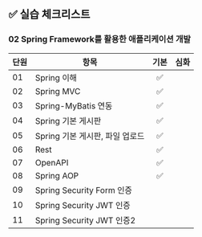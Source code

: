 ## ✅ 실습 체크리스트

### 02 Spring Framework를 활용한 애플리케이션 개발

| 단원 | 항목                            | 기본 | 심화 |
| ---- | ------------------------------- | :--: | :--: |
| 01   | Spring 이해                     |  ✅  |      |
| 02   | Spring MVC                      |  ✅  |      |
| 03   | Spring-MyBatis 연동             |  ✅  |      |
| 04   | Spring 기본 게시판              |  ✅  |      |
| 05   | Spring 기본 게시판, 파일 업로드 |  ✅  |      |
| 06   | Rest                            |  ✅  |      |
| 07   | OpenAPI                         |  ✅  |      |
| 08   | Spring AOP                      |  ✅  |      |
| 09   | Spring Security Form 인증       |      |      |
| 10   | Spring Security JWT 인증        |      |      |
| 11   | Spring Security JWT 인증2       |      |      |

